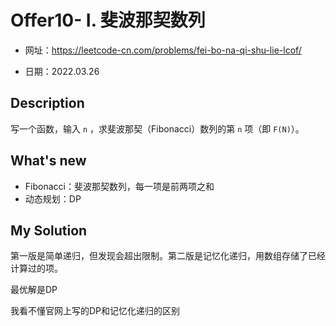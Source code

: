 # Offer10- I. 斐波那契数列
- 网址：https://leetcode-cn.com/problems/fei-bo-na-qi-shu-lie-lcof/

- 日期：2022.03.26

  

## Description

写一个函数，输入 `n` ，求斐波那契（Fibonacci）数列的第 `n` 项（即 `F(N)`）。




## What's new
- Fibonacci：斐波那契数列，每一项是前两项之和
- 动态规划：DP



## My Solution

第一版是简单递归，但发现会超出限制。第二版是记忆化递归，用数组存储了已经计算过的项。

最优解是DP

我看不懂官网上写的DP和记忆化递归的区别



